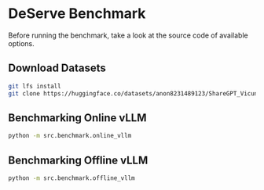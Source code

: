 # DeServe Benchmark

Before running the benchmark, take a look at the source code of available options. 

## Download Datasets

```bash
git lfs install
git clone https://huggingface.co/datasets/anon8231489123/ShareGPT_Vicuna_unfiltered datasets/ShareGPT_Vicuna_unfiltered
```

## Benchmarking Online vLLM

```bash
python -m src.benchmark.online_vllm
```

## Benchmarking Offline vLLM

```bash
python -m src.benchmark.offline_vllm
```

